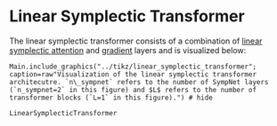 # Linear Symplectic Transformer

The linear symplectic transformer consists of a combination of [linear symplectic attention](@ref "Linear Symplectic Attention") and [gradient](@ref "SympNet Gradient Layer") layers and is visualized below: 

```@example
Main.include_graphics("../tikz/linear_symplectic_transformer"; caption=raw"Visualization of the linear symplectic transformer architecutre. `n\_sympnet` refers to the number of SympNet layers (`n_sympnet=2` in this figure) and $L$ refers to the number of transformer blocks (`L=1` in this figure).") # hide
```


```@docs; canonical=false
LinearSymplecticTransformer
```
